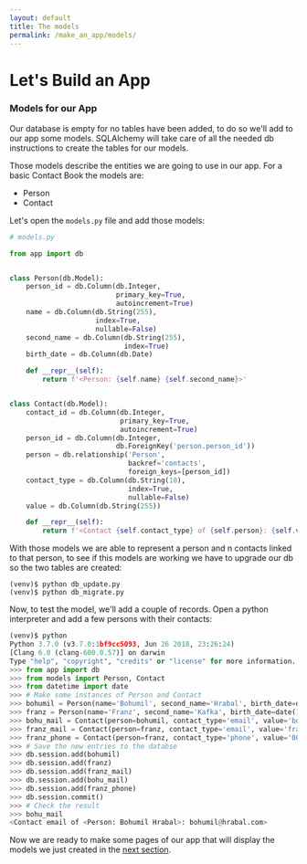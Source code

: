 ```yaml
---
layout: default
title: The models
permalink: /make_an_app/models/
---
```


# Let's Build an App

### Models for our App

Our database is empty for no tables have been added, to do so we'll add to our app some models. SQLAlchemy will take care of all the needed db instructions to create the tables for our models.

Those models describe the entities we are going to use in our app. For a basic Contact Book the models are:

 * Person
 * Contact

Let's open the `models.py` file and add those models:

```python
# models.py

from app import db


class Person(db.Model):
    person_id = db.Column(db.Integer,
                          primary_key=True,
                          autoincrement=True)
    name = db.Column(db.String(255),
                     index=True,
                     nullable=False)
    second_name = db.Column(db.String(255),
                            index=True)
    birth_date = db.Column(db.Date)

    def __repr__(self):
        return f'<Person: {self.name} {self.second_name}>'


class Contact(db.Model):
    contact_id = db.Column(db.Integer,
                           primary_key=True,
                           autoincrement=True)
    person_id = db.Column(db.Integer,
                          db.ForeignKey('person.person_id'))
    person = db.relationship('Person',
                             backref='contacts',
                             foreign_keys=[person_id])
    contact_type = db.Column(db.String(10),
                             index=True,
                             nullable=False)
    value = db.Column(db.String(255))

    def __repr__(self):
        return f'<Contact {self.contact_type} of {self.person}: {self.value}>'

```

With those models we are able to represent a person and n contacts linked to that person, to see if this models are working we have to upgrade our db so the two tables are created:

```shell
(venv)$ python db_update.py
(venv)$ python db_migrate.py
```

Now, to test the model, we'll add a couple of records. Open a python interpreter and add a few persons with their contacts:
```python
(venv)$ python
Python 3.7.0 (v3.7.0:1bf9cc5093, Jun 26 2018, 23:26:24)
[Clang 6.0 (clang-600.0.57)] on darwin
Type "help", "copyright", "credits" or "license" for more information.
>>> from app import db
>>> from models import Person, Contact
>>> from datetime import date
>>> # Make some instances of Person and Contact
>>> bohumil = Person(name='Bohumil', second_name='Hrabal', birth_date=date(1914, 3, 28))
>>> franz = Person(name='Franz', second_name='Kafka', birth_date=date(1883, 7, 3))
>>> bohu_mail = Contact(person=bohumil, contact_type='email', value='bohumil@hrabal.com')
>>> franz_mail = Contact(person=franz, contact_type='email', value='frankie@czeckpeople.cz')
>>> franz_phone = Contact(person=franz, contact_type='phone', value='0048 0021 99 777')
>>> # Save the new entries to the databse
>>> db.session.add(bohumil)
>>> db.session.add(franz)
>>> db.session.add(franz_mail)
>>> db.session.add(bohu_mail)
>>> db.session.add(franz_phone)
>>> db.session.commit()
>>> # Check the result
>>> bohu_mail
<Contact email of <Person: Bohumil Hrabal>: bohumil@hrabal.com>
```


Now we are ready to make some pages of our app that will display the models we just created in the [next section](../tempy/).
